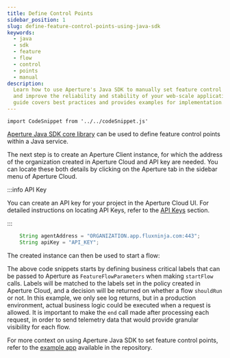 ```yaml
---
title: Define Control Points
sidebar_position: 1
slug: define-feature-control-points-using-java-sdk
keywords:
  - java
  - sdk
  - feature
  - flow
  - control
  - points
  - manual
description:
  Learn how to use Aperture's Java SDK to manually set feature control points
  and improve the reliability and stability of your web-scale applications. This
  guide covers best practices and provides examples for implementation.
---
```


```mdx-code-block
import CodeSnippet from '../../codeSnippet.js'
```

[Aperture Java SDK core library][SDK-Library] can be used to define feature
control points within a Java service.

The next step is to create an Aperture Client instance, for which the address of
the organization created in Aperture Cloud and API key are needed. You can
locate these both details by clicking on the Aperture tab in the sidebar menu of
Aperture Cloud.

:::info API Key

You can create an API key for your project in the Aperture Cloud UI. For
detailed instructions on locating API Keys, refer to the [API Keys][api-keys]
section.

:::

```java
    String agentAddress = "ORGANIZATION.app.fluxninja.com:443";
    String apiKey = "API_KEY";
```

<CodeSnippet lang="java" snippetName="StandaloneExampleSDKInit" />

The created instance can then be used to start a flow:

<CodeSnippet lang="java" snippetName="StandaloneExampleFlow" />

The above code snippets starts by defining business critical labels that can be
passed to Aperture as `FeatureFlowParameters` when making `startFlow` calls.
Labels will be matched to the labels set in the policy created in Aperture
Cloud, and a decision will be returned on whether a flow `shouldRun` or not. In
this example, we only see log returns, but in a production environment, actual
business logic could be executed when a request is allowed. It is important to
make the `end` call made after processing each request, in order to send
telemetry data that would provide granular visibility for each flow.

For more context on using Aperture Java SDK to set feature control points, refer
to the [example app][example] available in the repository.

[example]:
  https://github.com/fluxninja/aperture-java/blob/releases/aperture-java/v2.1.0/examples/standalone-example/src/main/java/com/fluxninja/example/App.java
[api-keys]: /reference/cloud-ui/api-keys.md
[SDK-Library]:
  https://search.maven.org/artifact/com.fluxninja.aperture/aperture-java-core
